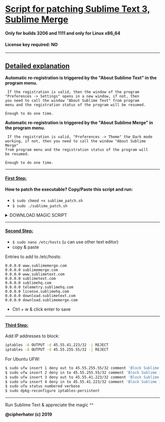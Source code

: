 # [Script for patching Sublime Text 3, Sublime Merge]()

**Only for builds 3206 and 1111 and only for Linux x86_64**

#### License key required: NO

---

## [Detailed explanation]()


**Automatic re-registration is triggered by the "About Sublime Text" in the program menu.**

```
 If the registration is valid, then the window of the program
"Preferences -> Settings" opens in a new window, if not, then
you need to call the window "About Sublime Text" from program
menu and the registration status of the program will be resumed.

Enough to do one time.
```

**Automatic re-registration is triggered by the "About Sublime Merge" in the program menu.**

```
 If the registration is valid, "Preferences -> Theme" the Dark mode
working, if not, then you need to call the window "About Sublime Merge"
from program menu and the registration status of the program will 
be resumed. 

Enough to do one time.
```

---


#### [First Step:]()

 
#### How to patch the executable? Copy/Paste this script and run:

- ```$ sudo chmod +x sublime_patch.sh```
- ```$ sudo ./sublime_patch.sh```
 

<details>
	<summary>DOWNLOAD MAGIC SCRIPT</summary>
<p> 

</p>
</details>
 
 
---

#### [Second Step:]()

 - ```$ sudo nano /etc/hosts``` (u can use other text editor)
 - copy & paste

Entries to add to /etc/hosts:

```
0.0.0.0 www.sublimemerge.com
0.0.0.0 sublimemerge.com
0.0.0.0 www.sublimetext.com
0.0.0.0 sublimetext.com
0.0.0.0 sublimehq.com
0.0.0.0 telemetry.sublimehq.com
0.0.0.0 license.sublimehq.com
0.0.0.0 download.sublimetext.com
0.0.0.0 download.sublimemerge.com
```
 
 - Ctrl + w & click enter to save
 
 ---


#### [Third Step:]()
 
Add IP addresses to block:

```bash
iptables -A OUTPUT -d 45.55.41.223/32 -j REJECT
iptables -A OUTPUT -d 45.55.255.55/32 -j REJECT
```

For Ubuntu UFW:

```bash
$ sudo ufw insert 1 deny out to 45.55.255.55/32 comment 'Block Sublime out host-1'
$ sudo ufw insert 2 deny in to 45.55.255.55/32 comment 'Block Sublime in host-1'
$ sudo ufw insert 3 deny out to 45.55.41.223/32 comment 'Block Sublime out host-2'
$ sudo ufw insert 4 deny in to 45.55.41.223/32 comment 'Block Sublime in host-2'
$ sudo ufw status numbered verbose
$ sudo dpkg-reconfigure iptables-persistent
```

---


Run Sublime Text & appreciate the magic ^^


**@cipherhater (c) 2019**

